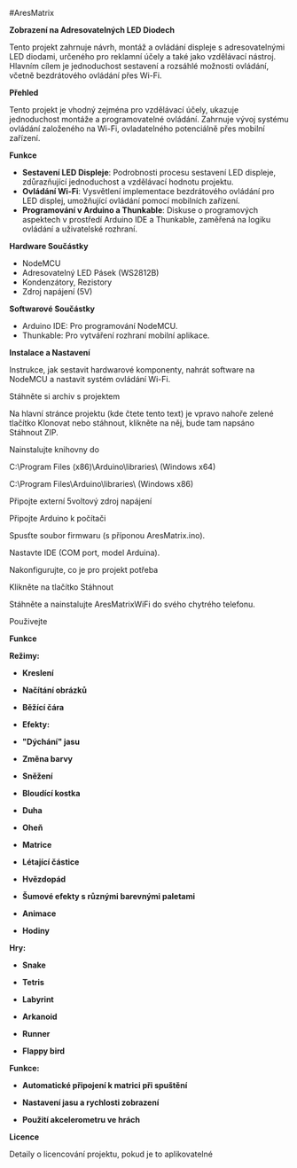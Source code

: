 #AresMatrix

**Zobrazení na Adresovatelných LED Diodech**

Tento projekt zahrnuje návrh, montáž a ovládání displeje s adresovatelnými LED diodami, určeného pro reklamní účely a také jako vzdělávací nástroj. Hlavním cílem je jednoduchost sestavení a rozsáhlé možnosti ovládání, včetně bezdrátového ovládání přes Wi-Fi.

**Přehled**

Tento projekt je vhodný zejména pro vzdělávací účely, ukazuje jednoduchost montáže a programovatelné ovládání. Zahrnuje vývoj systému ovládání založeného na Wi-Fi, ovladatelného potenciálně přes mobilní zařízení.

**Funkce**

-   **Sestavení LED Displeje**: Podrobnosti procesu sestavení LED displeje, zdůrazňující jednoduchost a vzdělávací hodnotu projektu.
-   **Ovládání Wi-Fi**: Vysvětlení implementace bezdrátového ovládání pro LED displej, umožňující ovládání pomocí mobilních zařízení.
-   **Programování v Arduino a Thunkable**: Diskuse o programových aspektech v prostředí Arduino IDE a Thunkable, zaměřená na logiku ovládání a uživatelské rozhraní.

**Hardware Součástky**

-   NodeMCU
-   Adresovatelný LED Pásek (WS2812B)
-   Kondenzátory, Rezistory
-   Zdroj napájení (5V)

**Softwarové Součástky**

-   Arduino IDE: Pro programování NodeMCU.
-   Thunkable: Pro vytváření rozhraní mobilní aplikace.

**Instalace a Nastavení**

Instrukce, jak sestavit hardwarové komponenty, nahrát software na NodeMCU a nastavit systém ovládání Wi-Fi.

Stáhněte si archiv s projektem

Na hlavní stránce projektu (kde čtete tento text) je vpravo nahoře zelené tlačítko Klonovat nebo stáhnout, klikněte na něj, bude tam napsáno Stáhnout ZIP.

Nainstalujte knihovny do

C:\Program Files (x86)\Arduino\libraries\ (Windows x64)

C:\Program Files\Arduino\libraries\ (Windows x86)

Připojte externí 5voltový zdroj napájení

Připojte Arduino k počítači

Spusťte soubor firmwaru (s příponou AresMatrix.ino).

Nastavte IDE (COM port, model Arduina).

Nakonfigurujte, co je pro projekt potřeba

Klikněte na tlačítko Stáhnout

Stáhněte a nainstalujte AresMatrixWiFi do svého chytrého telefonu.

Použivejte

**Funkce**

**Režimy:**

- **Kreslení**

- **Načítání obrázků**

- **Běžící čára**

- **Efekty:**

- **"Dýchání" jasu**

- **Změna barvy**

- **Sněžení**

- **Bloudící kostka**

- **Duha**

- **Oheň**

- **Matrice**

- **Létající částice**

- **Hvězdopád**

- **Šumové efekty s různými barevnými paletami**

- **Animace**

- **Hodiny**

**Hry:**

- **Snake**

- **Tetris**

- **Labyrint**

- **Arkanoid**

- **Runner**

- **Flappy bird**

**Funkce:**

- **Automatické připojení k matrici při spuštění**

- **Nastavení jasu a rychlosti zobrazení**

- **Použití akcelerometru ve hrách**

**Licence**

Detaily o licencování projektu, pokud je to aplikovatelné
